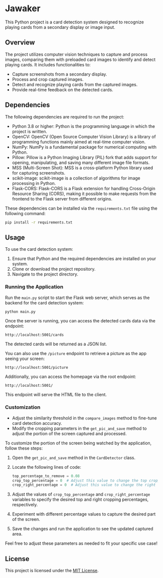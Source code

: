 # Jawaker

This Python project is a card detection system designed to recognize playing cards from a secondary display or image input.

## Overview

The project utilizes computer vision techniques to capture and process images, comparing them with preloaded card images to identify and detect playing cards. It includes functionalities to:

- Capture screenshots from a secondary display.
- Process and crop captured images.
- Detect and recognize playing cards from the captured images.
- Provide real-time feedback on the detected cards.

## Dependencies

The following dependencies are required to run the project:

- Python 3.8 or higher: Python is the programming language in which the project is written.
- OpenCV: OpenCV (Open Source Computer Vision Library) is a library of programming functions mainly aimed at real-time computer vision.
- NumPy: NumPy is a fundamental package for numerical computing with Python.
- Pillow: Pillow is a Python Imaging Library (PIL) fork that adds support for opening, manipulating, and saving many different image file formats.
- MSS (Multi-Screen Shot): MSS is a cross-platform Python library used for capturing screenshots.
- scikit-image: scikit-image is a collection of algorithms for image processing in Python.
- Flask-CORS: Flask-CORS is a Flask extension for handling Cross-Origin Resource Sharing (CORS), making it possible to make requests from the frontend to the Flask server from different origins.

These dependencies can be installed via the `requirements.txt` file using the following command:


```bash
pip install -r requirements.txt
```

## Usage

To use the card detection system:

1. Ensure that Python and the required dependencies are installed on your system.
2. Clone or download the project repository.
3. Navigate to the project directory.

### Running the Application

Run the `main.py` script to start the Flask web server, which serves as the backend for the card detection system:

```bash
python main.py
```

Once the server is running, you can access the detected cards data via the endpoint:

```
http://localhost:5001/cards
```

The detected cards will be returned as a JSON list.

You can also use the `/picture` endpoint to retrieve a picture as the app seeing your screen:

```
http://localhost:5001/picture
```

Additionally, you can access the homepage via the root endpoint:
```
http://localhost:5001/
```

This endpoint will serve the HTML file to the client.


### Customization

- Adjust the similarity threshold in the `compare_images` method to fine-tune card detection accuracy.
- Modify the cropping parameters in the `get_pic_and_save` method to adjust the portion of the screen captured and processed.

To customize the portion of the screen being watched by the application, follow these steps:

1. Open the `get_pic_and_save` method in the `CardDetector` class.
2. Locate the following lines of code:

    ```python
    top_percentage_to_remove = 0.08
    crop_top_percentage = 0  # Adjust this value to change the top cropping percentage
    crop_right_percentage = 0  # Adjust this value to change the right cropping percentage
    ```

3. Adjust the values of `crop_top_percentage` and `crop_right_percentage` variables to specify the desired top and right cropping percentages, respectively.
4. Experiment with different percentage values to capture the desired part of the screen.
5. Save the changes and run the application to see the updated captured area.

Feel free to adjust these parameters as needed to fit your specific use case!

## License

This project is licensed under the [MIT License](LICENSE).
